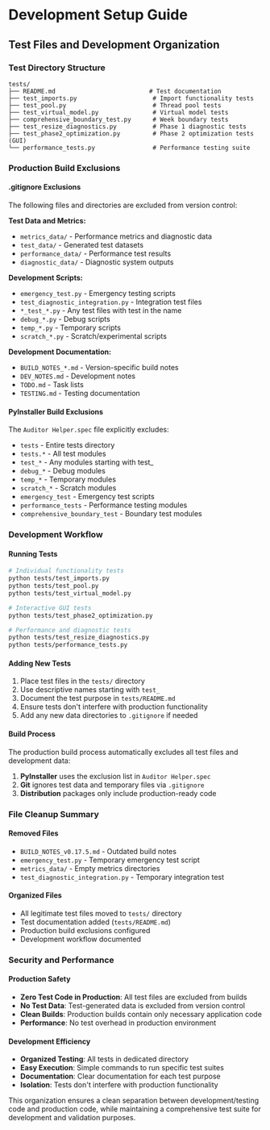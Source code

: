 # Development Setup Guide

## Test Files and Development Organization

### Test Directory Structure
```
tests/
├── README.md                          # Test documentation
├── test_imports.py                     # Import functionality tests
├── test_pool.py                        # Thread pool tests
├── test_virtual_model.py               # Virtual model tests
├── comprehensive_boundary_test.py      # Week boundary tests
├── test_resize_diagnostics.py          # Phase 1 diagnostic tests
├── test_phase2_optimization.py         # Phase 2 optimization tests (GUI)
└── performance_tests.py                # Performance testing suite
```

### Production Build Exclusions

#### .gitignore Exclusions
The following files and directories are excluded from version control:

**Test Data and Metrics:**
- `metrics_data/` - Performance metrics and diagnostic data
- `test_data/` - Generated test datasets  
- `performance_data/` - Performance test results
- `diagnostic_data/` - Diagnostic system outputs

**Development Scripts:**
- `emergency_test.py` - Emergency testing scripts
- `test_diagnostic_integration.py` - Integration test files
- `*_test_*.py` - Any test files with test in the name
- `debug_*.py` - Debug scripts
- `temp_*.py` - Temporary scripts
- `scratch_*.py` - Scratch/experimental scripts

**Development Documentation:**
- `BUILD_NOTES_*.md` - Version-specific build notes
- `DEV_NOTES.md` - Development notes
- `TODO.md` - Task lists
- `TESTING.md` - Testing documentation

#### PyInstaller Build Exclusions
The `Auditor Helper.spec` file explicitly excludes:
- `tests` - Entire tests directory
- `tests.*` - All test modules
- `test_*` - Any modules starting with test_
- `debug_*` - Debug modules
- `temp_*` - Temporary modules
- `scratch_*` - Scratch modules
- `emergency_test` - Emergency test scripts
- `performance_tests` - Performance testing modules
- `comprehensive_boundary_test` - Boundary test modules

### Development Workflow

#### Running Tests
```bash
# Individual functionality tests
python tests/test_imports.py
python tests/test_pool.py
python tests/test_virtual_model.py

# Interactive GUI tests
python tests/test_phase2_optimization.py

# Performance and diagnostic tests
python tests/test_resize_diagnostics.py
python tests/performance_tests.py
```

#### Adding New Tests
1. Place test files in the `tests/` directory
2. Use descriptive names starting with `test_`
3. Document the test purpose in `tests/README.md`
4. Ensure tests don't interfere with production functionality
5. Add any new data directories to `.gitignore` if needed

#### Build Process
The production build process automatically excludes all test files and development data:

1. **PyInstaller** uses the exclusion list in `Auditor Helper.spec`
2. **Git** ignores test data and temporary files via `.gitignore`
3. **Distribution** packages only include production-ready code

### File Cleanup Summary

#### Removed Files
- `BUILD_NOTES_v0.17.5.md` - Outdated build notes
- `emergency_test.py` - Temporary emergency test script
- `metrics_data/` - Empty metrics directories
- `test_diagnostic_integration.py` - Temporary integration test

#### Organized Files
- All legitimate test files moved to `tests/` directory
- Test documentation added (`tests/README.md`)
- Production build exclusions configured
- Development workflow documented

### Security and Performance

#### Production Safety
- **Zero Test Code in Production**: All test files are excluded from builds
- **No Test Data**: Test-generated data is excluded from version control
- **Clean Builds**: Production builds contain only necessary application code
- **Performance**: No test overhead in production environment

#### Development Efficiency  
- **Organized Testing**: All tests in dedicated directory
- **Easy Execution**: Simple commands to run specific test suites
- **Documentation**: Clear documentation for each test purpose
- **Isolation**: Tests don't interfere with production functionality

This organization ensures a clean separation between development/testing code and production code, while maintaining a comprehensive test suite for development and validation purposes. 